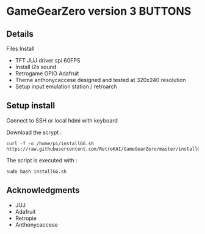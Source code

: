 
# GameGearZero version 3 BUTTONS



## Details
Files Install
- TFT JUJ driver spi 60FPS
- Install i2s sound
- Retrogame GPIO Adafruit
- Theme anthonycaccese designed and tested at 320x240 resolution
- Setup input emulation station / retroarch 


## Setup install 
Connect to SSH or local hdmi with keyboard

Download the scrypt :
```shell
curl -f -o /home/pi/installGG.sh https://raw.githubusercontent.com/RetroKAI/GameGearZero/master/installGG.sh
```
The script is executed with :
```shell
sudo bash installGG.sh
```

## Acknowledgments
- JUJ
- Adafruit
- Retropie
- Anthonycaccese

